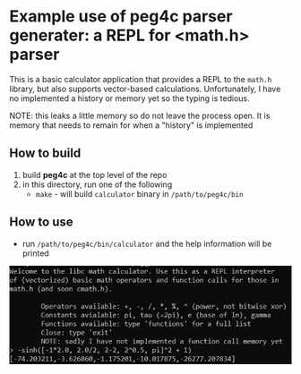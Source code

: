 # Example use of <b>peg4c</b> parser generater: a REPL for <math.h> parser

This is a basic calculator application that provides a REPL to the `math.h` library, but also supports vector-based calculations. Unfortunately, I have no implemented a history or memory yet so the typing is tedious.

NOTE: this leaks a little memory so do not leave the process open. It is memory that needs to remain for when a "history" is implemented

## How to build
1) build <b>peg4c</b> at the top level of the repo
2) in this directory, run one of the following
    - `make` - will build `calculator` binary in `/path/to/peg4c/bin`

## How to use

- run `/path/to/peg4c/bin/calculator` and the help information will be printed

![example calculator](../../images/calculator.jpg)